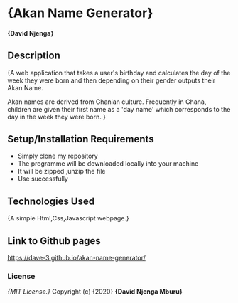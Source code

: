 # {Akan Name Generator}
####  **{David Njenga}**
## Description
{A web application that takes a user's birthday and calculates the day of the week they were born and then depending on their gender outputs their Akan Name. 

Akan names are derived from Ghanian culture. Frequently in Ghana, children are given their first name as a 'day name' which corresponds to the day in the week they were born.  }
## Setup/Installation Requirements
* Simply clone my repository
* The programme will be downloaded locally into your machine
* It will be zipped ,unzip the file
* Use successfully
## Technologies Used
{A simple Html,Css,Javascript webpage.}
## Link to Github pages
 https://dave-3.github.io/akan-name-generator/
### License
*{MIT License.}*
Copyright (c) {2020} **{David Njenga Mburu}**